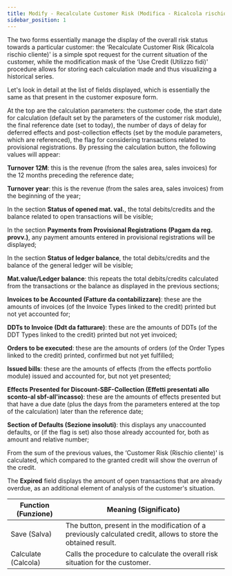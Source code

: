```yaml
---
title: Modify - Recalculate Customer Risk (Modifica - Ricalcola rischio cliente)
sidebar_position: 1
---
```


The two forms essentially manage the display of the overall risk status towards a particular customer: the ‘Recalculate Customer Risk (Ricalcola rischio cliente)' is a simple spot request for the current situation of the customer, while the modification mask of the ‘Use Credit (Utilizzo fidi)' procedure allows for storing each calculation made and thus visualizing a historical series.

Let's look in detail at the list of fields displayed, which is essentially the same as that present in the customer exposure form.

At the top are the calculation parameters: the customer code, the start date for calculation (default set by the parameters of the customer risk module), the final reference date (set to today), the number of days of delay for deferred effects and post-collection effects (set by the module parameters, which are referenced), the flag for considering transactions related to provisional registrations. By pressing the calculation button, the following values will appear:

**Turnover 12M**: this is the revenue (from the sales area, sales invoices) for the 12 months preceding the reference date;

**Turnover year**: this is the revenue (from the sales area, sales invoices) from the beginning of the year;

In the section **Status of opened mat. val.**, the total debits/credits and the balance related to open transactions will be visible;

In the section **Payments from Provisional Registrations (Pagam da reg. provv.)**, any payment amounts entered in provisional registrations will be displayed;

In the section **Status of ledger balance**, the total debits/credits and the balance of the general ledger will be visible;

**Mat.value/Ledger balance**: this repeats the total debits/credits calculated from the transactions or the balance as displayed in the previous sections;

**Invoices to be Accounted (Fatture da contabilizzare)**: these are the amounts of invoices (of the Invoice Types linked to the credit) printed but not yet accounted for;

**DDTs to Invoice (Ddt da fatturare)**: these are the amounts of DDTs (of the DDT Types linked to the credit) printed but not yet invoiced;

**Orders to be executed**: these are the amounts of orders (of the Order Types linked to the credit) printed, confirmed but not yet fulfilled;

**Issued bills**: these are the amounts of effects (from the effects portfolio module) issued and accounted for, but not yet presented;

**Effects Presented for Discount-SBF-Collection (Effetti presentati allo sconto-al sbf-all'incasso)**: these are the amounts of effects presented but that have a due date (plus the days from the parameters entered at the top of the calculation) later than the reference date;

**Section of Defaults (Sezione insoluti)**: this displays any unaccounted defaults, or (if the flag is set) also those already accounted for, both as amount and relative number;

From the sum of the previous values, the ‘Customer Risk (Rischio cliente)' is calculated, which compared to the granted credit will show the overrun of the credit.

The **Expired** field displays the amount of open transactions that are already overdue, as an additional element of analysis of the customer's situation.

| Function (Funzione) | Meaning (Significato) |
| --- | --- |
| Save (Salva) | The button, present in the modification of a previously calculated credit, allows to store the obtained result. |
| Calculate (Calcola) | Calls the procedure to calculate the overall risk situation for the customer. |
